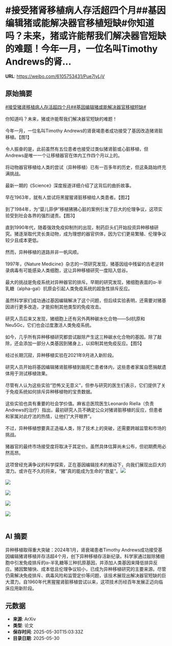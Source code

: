 # #接受猪肾移植病人存活超四个月##基因编辑猪或能解决器官移植短缺#你知道吗？未来，猪或许能帮我们解决器官短缺的难题！今年一月，一位名叫Timothy Andrews的肾...

**URL**: https://weibo.com/6105753431/Pue7IyLjV

## 原始摘要

<a href="https://m.weibo.cn/search?containerid=231522type%3D1%26t%3D10%26q%3D%23%E6%8E%A5%E5%8F%97%E7%8C%AA%E8%82%BE%E7%A7%BB%E6%A4%8D%E7%97%85%E4%BA%BA%E5%AD%98%E6%B4%BB%E8%B6%85%E5%9B%9B%E4%B8%AA%E6%9C%88%23&amp;extparam=%23%E6%8E%A5%E5%8F%97%E7%8C%AA%E8%82%BE%E7%A7%BB%E6%A4%8D%E7%97%85%E4%BA%BA%E5%AD%98%E6%B4%BB%E8%B6%85%E5%9B%9B%E4%B8%AA%E6%9C%88%23" data-hide=""><span class="surl-text">#接受猪肾移植病人存活超四个月#</span></a><a href="https://m.weibo.cn/search?containerid=231522type%3D1%26t%3D10%26q%3D%23%E5%9F%BA%E5%9B%A0%E7%BC%96%E8%BE%91%E7%8C%AA%E6%88%96%E8%83%BD%E8%A7%A3%E5%86%B3%E5%99%A8%E5%AE%98%E7%A7%BB%E6%A4%8D%E7%9F%AD%E7%BC%BA%23&amp;extparam=%23%E5%9F%BA%E5%9B%A0%E7%BC%96%E8%BE%91%E7%8C%AA%E6%88%96%E8%83%BD%E8%A7%A3%E5%86%B3%E5%99%A8%E5%AE%98%E7%A7%BB%E6%A4%8D%E7%9F%AD%E7%BC%BA%23" data-hide=""><span class="surl-text">#基因编辑猪或能解决器官移植短缺#</span></a><br><br>你知道吗？未来，猪或许能帮我们解决器官短缺的难题！<br><br>今年一月，一位名叫Timothy Andrews的肾衰竭患者成功接受了基因改造猪肾脏移植。【图1】<br><br>令人振奋的是，此前虽然有五位患者也接受过类似猪肾脏或心脏移植，但Andrews是唯一一个让移植器官在体内工作四个月以上的。<br><br>将动物器官移植给人类的尝试（异种移植）已有一百多年的历史，但这条路始终充满挑战。<br><br>最新一期的《Science》深度报道详细介绍了这背后的曲折故事。<br><br>早在1963年，就有人尝试将黑猩猩肾脏移植给人类患者。【图2】<br><br>到了1984年，为“婴儿菲伊”移植狒狒心脏的案例引发了巨大的伦理争议，这项实验受到社会各界的强烈谴责。【图3】<br><br>直到1990年代，随着强效免疫抑制剂的出现，制药巨头们开始投资异种移植研究。猪逐渐取代灵长类动物，成为理想的器官供体，因为它们更易繁殖、伦理争议较少且成本更低。<br><br>然而，异种移植的道路并非一帆风顺。<br><br>1997年，《Nature Medicine》杂志的一项研究发现，猪基因组中残留的古老逆转录病毒有可能感染人类细胞，这让异种移植研究一度陷入低谷。<br><br>最大的挑战是免疫系统对异种器官的排斥。早期的研究发现，猪细胞表面的α-半乳糖（alpha-gal）抗原会引起人类免疫系统的超急性排斥反应。<br><br>虽然科学家们成功通过基因编辑解决了这个问题，但后续实验表明，还需要对猪基因进行更多改造，才能抑制其他类型的免疫攻击。<br><br>研究人员后来又发现，猪细胞上还有另外两种碳水化合物——Sd抗原和 Neu5Gc，它们也会过度激活人类免疫系统。<br><br>如今，几乎所有异种移植研究都尝试敲除产生这三种碳水化合物的基因。除了敲除，还会添加一部分人类基因到猪身上，以抑制其他免疫反应。【图5】<br><br>经过长期沉寂，异种移植实验在2021年9月进入新阶段。<br><br>研究人员开始将基因编辑猪肾脏移植到脑死亡患者体内，这些患者家属自愿捐献遗体用于测试移植效果。<br><br>尽管有人认为这些实验“恐怖又无意义”，但参与研究的医生们表示，它们提供了关于免疫系统如何排斥异种移植物的宝贵数据。<br><br>这些实验也具有重要的社会学价值。麻省总医院医生Leonardo Riella（负责Andrews的治疗）指出，最初研究人员不确定公众对猪肾脏移植的反应，但患者和家属对此疗法的热情，让他们“大开眼界”。<br><br>不过，异种移植想要真正造福人类，除了技术上的突破，还需要跨越监管和市场的挑战。<br><br>猪器官的最终市场接受度将取决于其定价。虽然具体估算尚未公布，但初期费用必然高昂。<br><br>这项曾经充满争议的科学探索，正在基因编辑技术的推动下，向我们展现出巨大的潜力。或许在不久的将来，“猪”真的能成为生命的“救星”。<img style="" src="https://tvax2.sinaimg.cn/large/006Fd7o3gy1i1xlr27ac4j318g0tnquh.jpg" referrerpolicy="no-referrer"><br><br><img style="" src="https://tvax4.sinaimg.cn/large/006Fd7o3gy1i1xlr1p10yj30rs0hdqdd.jpg" referrerpolicy="no-referrer"><br><br><img style="" src="https://tvax1.sinaimg.cn/large/006Fd7o3gy1i1xlr3gmb4j30rs0hdwnb.jpg" referrerpolicy="no-referrer"><br><br><img style="" src="https://tvax3.sinaimg.cn/large/006Fd7o3gy1i1xlr8f96jj312w0t6u05.jpg" referrerpolicy="no-referrer"><br><br><img style="" src="https://tvax2.sinaimg.cn/large/006Fd7o3gy1i1xlr7r6jjj313210c10s.jpg" referrerpolicy="no-referrer"><br><br>

## AI 摘要

异种移植取得重大突破：2024年1月，肾衰竭患者Timothy Andrews成功接受基因编辑猪肾移植并存活超4个月，创下异种移植存活新纪录。科学家通过敲除猪细胞中引发免疫排斥的α-半乳糖等三种抗原基因，并添加人类基因来降低排异反应。猪因繁殖快、成本低且伦理争议较小，已成为异种移植研究的主要来源。尽管仍需解决免疫排斥、病毒风险和监管定价等问题，该技术展现出解决器官短缺的巨大潜力。自1960年代黑猩猩肾脏移植尝试以来，这项技术历经百年发展正迈向临床应用新阶段。

## 元数据

- **来源**: ArXiv
- **类型**: 论文
- **保存时间**: 2025-05-30T15:03:33Z
- **目录日期**: 2025-05-30
